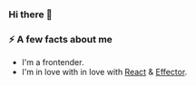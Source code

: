 ### Hi there 👋

### ⚡ A few facts about me
 - I'm a frontender.
 - I'm in love with in love with [React](https://github.com/facebook/react) & [Effector](http://github.com/effector).
